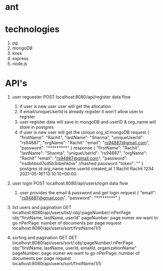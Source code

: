 # ant
# technologies
  1. pg
  2. mongoDB
  3. knex
  4. express
  5. node.js
# API's
  1. user reguester
     POST localhost:8080/api/register
        data flow
        1. if user is new user user will get the allocation
        2. if email/uniqueUserId is already register it won't allow user to register
        3. user register data will save in mongoDB and userID & org_name will store in postgres
        4. if user is new user will get the unique org_id
        mongoDB
          request
          {
            "firstName": "Rachit",
            "lastName": "Sharma",
            "uniqueUserId": "rs94887",
            "orgName": "Rachit"
            "email": "rs94887@gmail.com",
            "password": "*********"
          }
          response
          {
            "firstName": "Rachit",
            "lastName": "Sharma",
            "uniqueUserId": "rs94887",
            "orgName": "Rachit"
            "email": "rs94887@gmail.com",
            "password": "nsdbhbsd7sd5b3nbehkbw" //hashed password
            "token": ""
          }
        postgres
        id     org_name    name     userId      created_at
        1      Rachit      Rachit   1234        2021-05-16T13:10:10+00:00
  2. user login
     POST localhost:8080/api/users/login
        data flow
        1. user provides the email & password and get login
        request 
        {
          "email": "rs94887@gmail.com",
          "password": "*********"
        }
  3. list users and pagination
     GET localhost:8080/api/users/list/:obj/:pageNumber/:nPerPage
        obj:"firstName, lastName, userId"
        pageNumber: page numer we want to go
        nPerPage: number of documents per page
      request
      localhost:8080/api/users/sort/firstName/1/5
        
  4. sorting and pagination
     GET GET localhost:8080/api/users/sort/:obj/:pageNumber/:nPerPage
        obj:"firstName, lastName, userId, emailId, organizationName"
        pageNumber: page numer we want to go
        nPerPage: number of documents per page
      request
      localhost:8080/api/users/sort/firstName/1/5
